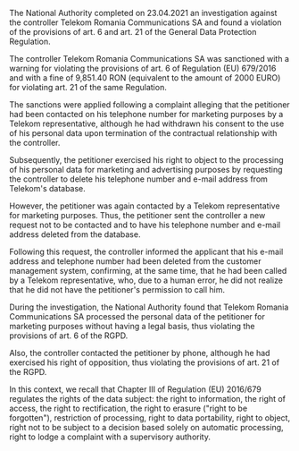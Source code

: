 The National Authority completed on 23.04.2021 an investigation against the controller Telekom Romania Communications SA and found a violation of the provisions of art. 6 and art. 21 of the General Data Protection Regulation.

The controller Telekom Romania Communications SA was sanctioned with a warning for violating the provisions of art. 6 of Regulation (EU) 679/2016 and with a fine of 9,851.40 RON (equivalent to the amount of 2000 EURO) for violating art. 21 of the same Regulation.

The sanctions were applied following a complaint alleging that the petitioner had been contacted on his telephone number for marketing purposes by a Telekom representative, although he had withdrawn his consent to the use of his personal data upon termination of the contractual relationship with the controller.

Subsequently, the petitioner exercised his right to object to the processing of his personal data for marketing and advertising purposes by requesting the controller to delete his telephone number and e-mail address from Telekom's database.

However, the petitioner was again contacted by a Telekom representative for marketing purposes. Thus, the petitioner sent the controller a new request not to be contacted and to have his telephone number and e-mail address deleted from the database.

Following this request, the controller informed the applicant that his e-mail address and telephone number had been deleted from the customer management system, confirming, at the same time, that he had been called by a Telekom representative, who, due to a human error, he did not realize that he did not have the petitioner's permission to call him.

During the investigation, the National Authority found that Telekom Romania Communications SA processed the personal data of the petitioner for marketing purposes without having a legal basis, thus violating the provisions of art. 6 of the RGPD.

Also, the controller contacted the petitioner by phone, although he had exercised his right of opposition, thus violating the provisions of art. 21 of the RGPD.

In this context, we recall that Chapter III of Regulation (EU) 2016/679 regulates the rights of the data subject: the right to information, the right of access, the right to rectification, the right to erasure ("right to be forgotten"), restriction of processing, right to data portability, right to object, right not to be subject to a decision based solely on automatic processing, right to lodge a complaint with a supervisory authority.

